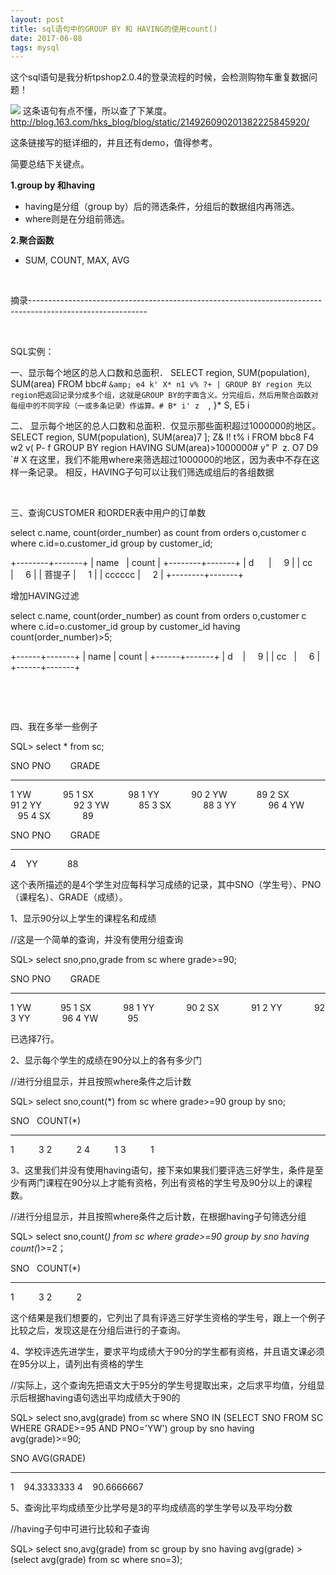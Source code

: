 ```yaml
---
layout: post
title: sql语句中的GROUP BY 和 HAVING的使用count()
date: 2017-06-08 
tags: mysql   
---
```



这个sql语句是我分析tpshop2.0.4的登录流程的时候，会检测购物车重复数据问题！

![](http://img.zzhpeng.cn/FuwyoA14FY-Cbc-mhA6qFr6t7EIu)
这条语句有点不懂，所以查了下某度。http://blog.163.com/hks_blog/blog/static/214926090201382225845920/

这条链接写的挺详细的，并且还有demo，值得参考。

简要总结下关键点。

<strong>1.group by 和having  </strong>
<ul>
 	<li>having是分组（group by）后的筛选条件，分组后的数据组内再筛选。</li>
 	<li>where则是在分组前筛选。</li>
</ul>
<strong>2.聚合函数</strong>
<ul>
 	<li>SUM, COUNT, MAX, AVG</li>
</ul>
&nbsp;

摘录-----------------------------------------------------------------------------------------------------------

&nbsp;

SQL实例：

一、显示每个地区的总人口数和总面积．
SELECT region, SUM(population), SUM(area)
FROM bbc# `&amp; e4 k' X* n1 v% ?+ |
GROUP BY region
先以region把返回记录分成多个组，这就是GROUP BY的字面含义。分完组后，然后用聚合函数对每组中的不同字段（一或多条记录）作运算。# B* i' z  `, }* S, E5 i

二、 显示每个地区的总人口数和总面积．仅显示那些面积超过1000000的地区。
SELECT region, SUM(population), SUM(area)7 ]; Z&amp; I! t% i
FROM bbc8 F4 w2 v( P- f
GROUP BY region
HAVING SUM(area)&gt;1000000# y" P  z. O7 D9 `# X
在这里，我们不能用where来筛选超过1000000的地区，因为表中不存在这样一条记录。
相反，HAVING子句可以让我们筛选成组后的各组数据

&nbsp;

三、查询CUSTOMER 和ORDER表中用户的订单数

select c.name, count(order_number) as count from orders o,customer c where c.id=o.customer_id group by customer_id;

+--------+-------+
| name   | count |
+--------+-------+
| d      |     9 |
| cc     |     6 |
| 菩提子 |     1 |
| cccccc |     2 |
+--------+-------+

增加HAVING过滤

select c.name, count(order_number) as count from orders o,customer c where c.id=o.customer_id group by customer_id having count(order_number)&gt;5;

+------+-------+
| name | count |
+------+-------+
| d    |     9 |
| cc   |     6 |
+------+-------+

&nbsp;

&nbsp;

四、我在多举一些例子

SQL&gt; select * from sc;

SNO PNO        GRADE
---------- ----- ----------
1 YW             95
1 SX              98
1 YY             90
2 YW            89
2 SX             91
2 YY             92
3 YW            85
3 SX             88
3 YY             96
4 YW            95
4 SX             89

SNO PNO        GRADE
---------- ----- ----------
4    YY            88

这个表所描述的是4个学生对应每科学习成绩的记录，其中SNO（学生号）、PNO（课程名）、GRADE（成绩）。

1、显示90分以上学生的课程名和成绩

//这是一个简单的查询，并没有使用分组查询

SQL&gt; select sno,pno,grade from sc where grade&gt;=90;

SNO PNO        GRADE
---------- ----- ----------
1 YW            95
1 SX             98
1 YY             90
2 SX             91
2 YY             92
3 YY             96
4 YW            95

已选择7行。

2、显示每个学生的成绩在90分以上的各有多少门

//进行分组显示，并且按照where条件之后计数

SQL&gt; select sno,count(*) from sc where grade&gt;=90 group by sno;

SNO   COUNT(*)
---------- ----------
1          3
2          2
4          1
3          1

3、这里我们并没有使用having语句，接下来如果我们要评选三好学生，条件是至少有两门课程在90分以上才能有资格，列出有资格的学生号及90分以上的课程数。

//进行分组显示，并且按照where条件之后计数，在根据having子句筛选分组

SQL&gt; select sno,count(*) from sc where grade&gt;=90 group by sno having count(*)&gt;=2；

SNO   COUNT(*)
---------- ----------
1          3
2          2

这个结果是我们想要的，它列出了具有评选三好学生资格的学生号，跟上一个例子比较之后，发现这是在分组后进行的子查询。

4、学校评选先进学生，要求平均成绩大于90分的学生都有资格，并且语文课必须在95分以上，请列出有资格的学生

//实际上，这个查询先把语文大于95分的学生号提取出来，之后求平均值，分组显示后根据having语句选出平均成绩大于90的

SQL&gt; select sno,avg(grade) from sc where SNO IN (SELECT SNO FROM SC WHERE GRADE&gt;=95 AND PNO='YW') group by sno having avg(grade)&gt;=90;

SNO AVG(GRADE)
---------- ----------
1    94.3333333
4    90.6666667

5、查询比平均成绩至少比学号是3的平均成绩高的学生学号以及平均分数

//having子句中可进行比较和子查询

SQL&gt; select sno,avg(grade) from sc
group by sno
having avg(grade) &gt; (select avg(grade) from sc where sno=3);







